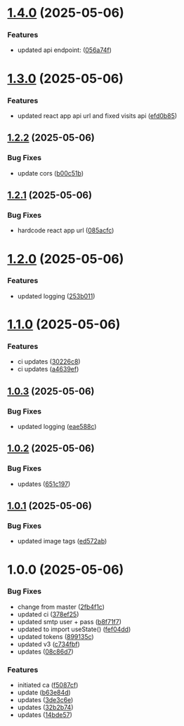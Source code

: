 # [1.4.0](https://github.com/parishoffman/devops-final/compare/v1.3.0...v1.4.0) (2025-05-06)


### Features

* updated api endpoint: ([056a74f](https://github.com/parishoffman/devops-final/commit/056a74fbebe6ee2f57a57a7b051786a222a9f028))

# [1.3.0](https://github.com/parishoffman/devops-final/compare/v1.2.2...v1.3.0) (2025-05-06)


### Features

* updated react app api url and fixed visits api ([efd0b85](https://github.com/parishoffman/devops-final/commit/efd0b854868bae31aca1aa1bbec9ca8416dbe7ed))

## [1.2.2](https://github.com/parishoffman/devops-final/compare/v1.2.1...v1.2.2) (2025-05-06)


### Bug Fixes

* update cors ([b00c51b](https://github.com/parishoffman/devops-final/commit/b00c51bd00546910b9af09a5f35fb97aaf263522))

## [1.2.1](https://github.com/parishoffman/devops-final/compare/v1.2.0...v1.2.1) (2025-05-06)


### Bug Fixes

* hardcode react app url ([085acfc](https://github.com/parishoffman/devops-final/commit/085acfc08e4e52aab8d3a4ac968c67662f4d4a41))

# [1.2.0](https://github.com/parishoffman/devops-final/compare/v1.1.0...v1.2.0) (2025-05-06)


### Features

* updated logging ([253b011](https://github.com/parishoffman/devops-final/commit/253b011dc003168e3e605f64012eaaf5d0c39e9b))

# [1.1.0](https://github.com/parishoffman/devops-final/compare/v1.0.3...v1.1.0) (2025-05-06)


### Features

* ci updates ([30226c8](https://github.com/parishoffman/devops-final/commit/30226c87e601b20b4a536af342204913934747ad))
* ci updates ([a4639ef](https://github.com/parishoffman/devops-final/commit/a4639efa49c580181251f895fbe65c3abe35a560))

## [1.0.3](https://github.com/parishoffman/devops-final/compare/v1.0.2...v1.0.3) (2025-05-06)


### Bug Fixes

* updated logging ([eae588c](https://github.com/parishoffman/devops-final/commit/eae588c6bb818b765bbc9230062267794a074a87))

## [1.0.2](https://github.com/parishoffman/devops-final/compare/v1.0.1...v1.0.2) (2025-05-06)


### Bug Fixes

* updates ([651c197](https://github.com/parishoffman/devops-final/commit/651c197f6c4f0e2d8783c11e6fc57bee25ffcefa))

## [1.0.1](https://github.com/parishoffman/devops-final/compare/v1.0.0...v1.0.1) (2025-05-06)


### Bug Fixes

* updated image tags ([ed572ab](https://github.com/parishoffman/devops-final/commit/ed572abd4adb7d72159da8d125978f3160cf0f52))

# 1.0.0 (2025-05-06)


### Bug Fixes

* change from master ([2fb4f1c](https://github.com/parishoffman/devops-final/commit/2fb4f1cc556981751ded81aae59f82d61c276b3c))
* updated ci ([378ef25](https://github.com/parishoffman/devops-final/commit/378ef25966373516827a6f2b5673015e3d211f6f))
* updated smtp user + pass ([b8f71f7](https://github.com/parishoffman/devops-final/commit/b8f71f76d1fef44bb937f3a4f0bd831b955f23f9))
* updated to import useState() ([fef04dd](https://github.com/parishoffman/devops-final/commit/fef04dd60d8fed047962d60f31e2ad2d4a06c04f))
* updated tokens ([899135c](https://github.com/parishoffman/devops-final/commit/899135c6c82e8a6cd86366108b358258c50b89f3))
* updated v3 ([c734fbf](https://github.com/parishoffman/devops-final/commit/c734fbf6aebc5eeb4be8e46db5fe5e73f861b009))
* updates ([08c86d7](https://github.com/parishoffman/devops-final/commit/08c86d7d5dd910064d370c3563cebea0e21ac034))


### Features

* initiated ca ([f5087cf](https://github.com/parishoffman/devops-final/commit/f5087cf2b4a696566b94b16ec005a0126274aea5))
* update ([b63e84d](https://github.com/parishoffman/devops-final/commit/b63e84d8ff486e09d8dd5c3397c54b5feb6134b4))
* updates ([3de3c6e](https://github.com/parishoffman/devops-final/commit/3de3c6e3ab035f6cec8c29bfd103319679a266a8))
* updates ([32b2b74](https://github.com/parishoffman/devops-final/commit/32b2b7424c7083f7a44566fa5183fda24ec13c38))
* updates ([14bde57](https://github.com/parishoffman/devops-final/commit/14bde572fe62a45d51043d4ae31ffcef38d3da34))
